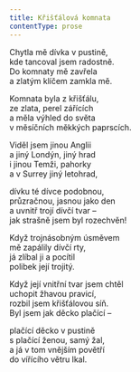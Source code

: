 ```yaml
---
title: Křišťálová komnata
contentType: prose
---
```


<section>

Chytla mě dívka v pustině,  
kde tancoval jsem radostně.  
Do komnaty mě zavřela  
a zlatým klíčem zamkla mě.

Komnata byla z křišťálu,  
ze zlata, perel zářících  
a měla výhled do světa  
v měsíčních měkkých paprscích.

Viděl jsem jinou Anglii  
a jiný Londýn, jiný hrad  
i jinou Temži, pahorky  
a v Surrey jiný letohrad,

dívku té dívce podobnou,  
průzračnou, jasnou jako den  
a uvnitř trojí dívčí tvar –  
jak strašně jsem byl rozechvěn!

Když trojnásobným úsměvem  
mě zapálily dívčí rty,  
já zlíbal ji a pocítil  
polibek její trojitý.

Když její vnitřní tvar jsem chtěl  
uchopit žhavou pravicí,  
rozbil jsem křišťálovou síň.  
Byl jsem jak děcko plačící –

plačící děcko v pustině  
s plačící ženou, samý žal,  
a já v tom vnějším povětří  
do vířícího větru lkal.

</section>
